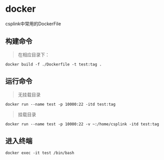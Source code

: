 # docker
csplink中常用的DockerFile

## 构建命令

> 在相应目录下：

```shell
docker build -f ./Dockerfile -t test:tag .
```

## 运行命令

> 无挂载目录

```shell
docker run --name test -p 10000:22 -itd test:tag
```

> 挂载目录

```shell
docker run --name test -p 10000:22 -v ~:/home/csplink -itd test:tag
```

## 进入终端

```shell
docker exec -it test /bin/bash
```

